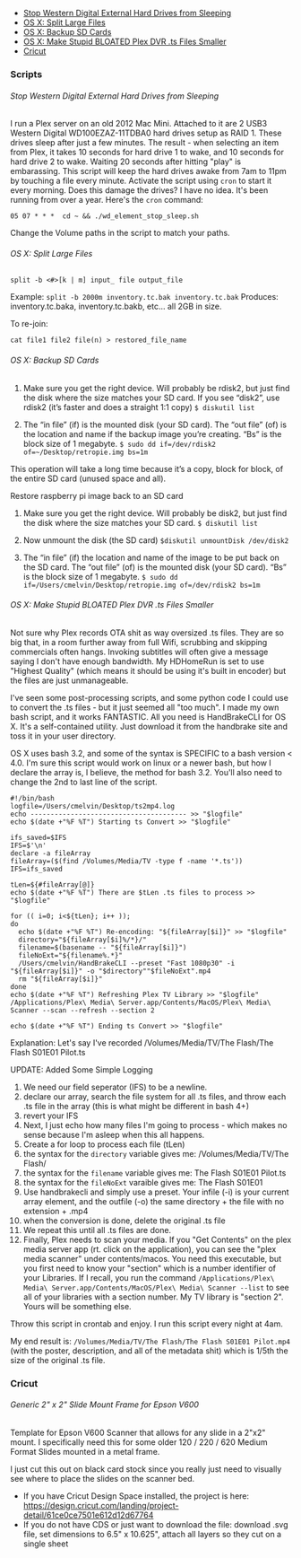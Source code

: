   * [Stop Western Digital External Hard Drives from Sleeping](#Stop-Western-Digital-External-Hard-Drives-from-Sleeping)
  * [OS X: Split Large Files](#OS-X-Split-Large-Files)
  * [OS X: Backup SD Cards](#OS-X-Backup-SD-Cards)
  * [OS X: Make Stupid BLOATED Plex DVR .ts Files Smaller](#os-x-make-stupid-bloated-plex-dvr-ts-files-smaller)
  * [Cricut](#Cricut)


### Scripts

###### Stop Western Digital External Hard Drives from Sleeping
I run a Plex server on an old 2012 Mac Mini.  Attached to it are 2 USB3 Western Digital WD100EZAZ-11TDBA0 hard drives setup as RAID 1.  These drives sleep after just a few minutes.  The result - when selecting an item from Plex, it takes 10 seconds for hard drive 1 to wake, and 10 seconds for hard drive 2 to wake.  Waiting 20 seconds after hitting "play" is embarassing.  This script will keep the hard drives awake from 7am to 11pm by touching a file every minute.  Activate the script using `cron` to start it every morning.  Does this damage the drives?  I have no idea.  It's been running from over a year.  Here's the `cron` command: 
```
05 07 * * *  cd ~ && ./wd_element_stop_sleep.sh
```
Change the Volume paths in the script to match your paths.  

###### OS X: Split Large Files
```
split -b <#>[k | m] input_ file output_file
```
Example: `split -b 2000m inventory.tc.bak inventory.tc.bak`
Produces: inventory.tc.baka, inventory.tc.bakb, etc... all 2GB in size.

To re-join:
```
cat file1 file2 file(n) > restored_file_name
```

###### OS X: Backup SD Cards
1. Make sure you get the right device.  Will probably be rdisk2, but just find the disk where the size matches your SD card. If you see “disk2”, use rdisk2 (it’s faster and does a straight 1:1 copy)
`$ diskutil list`


2. The “in file” (if) is the mounted disk (your SD card).  The “out file” (of) is the location and name if the backup image you’re creating.  “Bs” is the block size of 1 megabyte.
`$ sudo dd if=/dev/rdisk2 of=~/Desktop/retropie.img bs=1m`

This operation will take a long time because it’s a copy, block for block, of the entire SD card (unused space and all).

Restore raspberry pi image back to an SD card

1. Make sure you get the right device.  Will probably be disk2, but just find the disk where the size matches your SD card.
`$ diskutil list`

2. Now unmount the disk (the SD card)
`$diskutil unmountDisk /dev/disk2`

3. The “in file” (if) the location and name of the image to be put back on the SD card.  The “out file” (of) is the mounted disk (your SD card).  “Bs” is the block size of 1 megabyte.
`$ sudo dd if=/Users/cmelvin/Desktop/retropie.img of=/dev/rdisk2 bs=1m`

###### OS X: Make Stupid BLOATED Plex DVR .ts Files Smaller

Not sure why Plex records OTA shit as way oversized .ts files.  They are so big that, in a room further away from full Wifi, scrubbing and skipping commercials often hangs.  Invoking subtitles will often give a message saying I don't have enough bandwidth.  My HDHomeRun is set to use "Highest Quality" (which means it should be using it's built in encoder) but the files are just unmanageable.

I've seen some post-processing scripts, and some python code I could use to convert the .ts files - but it just seemed all "too much".  I made my own bash script, and it works FANTASTIC.  All you need is HandBrakeCLI for OS X.  It's a self-contained utility.  Just download it from the handbrake site and toss it in your user directory.

OS X uses bash 3.2, and some of the syntax is SPECIFIC to a bash version < 4.0.  I'm sure this script would work on linux or a newer bash, but how I declare the array is, I believe, the method for bash 3.2.  You'll also need to change the 2nd to last line of the script.
```
#!/bin/bash
logfile=/Users/cmelvin/Desktop/ts2mp4.log
echo --------------------------------------- >> "$logfile"
echo $(date +"%F %T") Starting ts Convert >> "$logfile"

ifs_saved=$IFS
IFS=$'\n'
declare -a fileArray
fileArray=($(find /Volumes/Media/TV -type f -name '*.ts'))
IFS=ifs_saved 

tLen=${#fileArray[@]}
echo $(date +"%F %T") There are $tLen .ts files to process >> "$logfile"

for (( i=0; i<${tLen}; i++ ));
do
  echo $(date +"%F %T") Re-encoding: "${fileArray[$i]}" >> "$logfile"          
  directory="${fileArray[$i]%/*}/"
  filename=$(basename -- "${fileArray[$i]}")
  fileNoExt="${filename%.*}"
  /Users/cmelvin/HandBrakeCLI --preset "Fast 1080p30" -i "${fileArray[$i]}" -o "$directory""$fileNoExt".mp4
  rm "${fileArray[$i]}"
done
echo $(date +"%F %T") Refreshing Plex TV Library >> "$logfile"
/Applications/Plex\ Media\ Server.app/Contents/MacOS/Plex\ Media\ Scanner --scan --refresh --section 2

echo $(date +"%F %T") Ending ts Convert >> "$logfile"
```

Explanation:  Let's say I've recorded /Volumes/Media/TV/The Flash/The Flash S01E01 Pilot.ts

UPDATE: Added Some Simple Logging 

1. We need our field seperator (IFS) to be a newline.
2. declare our array, search the file system for all .ts files, and throw each .ts file in the array (this is what might be different in bash 4+)
3. revert your IFS
4. Next, I just echo how many files I'm going to process - which makes no sense because I'm asleep when this all happens.
5. Create a for loop to process each file (tLen)
6. the syntax for the ```directory``` variable gives me: /Volumes/Media/TV/The Flash/
7. the syntax for the ```filename``` variable gives me: The Flash S01E01 Pilot.ts
8. the syntax for the ```fileNoExt``` varaible gives me: The Flash S01E01
9. Use handbrakecli and simply use a preset.  Your infile (-i) is your current array element, and the outfile (-o) the same directory + the file with no extension + .mp4
10. when the conversion is done, delete the original .ts file
11. We repeat this until all .ts files are done.
12. Finally, Plex needs to scan your media.  If you "Get Contents" on the plex media server app (rt. click on the application), you can see the "plex media scanner" under contents/macos.  You need this executable, but you first need to know your "section" which is a number identifier of your Libraries.  If I recall, you run the command ```/Applications/Plex\ Media\ Server.app/Contents/MacOS/Plex\ Media\ Scanner --list``` to see all of your libraries with a section number.  My TV library is "section 2".  Yours will be something else.

Throw this script in crontab and enjoy.  I run this script every night at 4am.

My end result is: ```/Volumes/Media/TV/The Flash/The Flash S01E01 Pilot.mp4``` (with the poster, description, and all of the metadata shit) which is 1/5th the size of the original .ts file.

### Cricut

###### Generic 2" x 2" Slide Mount Frame for Epson V600
Template for Epson V600 Scanner that allows for any slide in a 2"x2" mount.  I specifically need this for some older 120 / 220 / 620 Medium Format Slides mounted in a metal frame.

I just cut this out on black card stock since you really just need to visually see where to place the slides on the scanner bed.

- If you have Cricut Design Space installed, the project is here: https://design.cricut.com/landing/project-detail/61ce0ce7501e612d12d67764 
- If you do not have CDS or just want to download the file: download .svg file, set dimensions to 6.5" x 10.625", attach all layers so they cut on a single sheet
